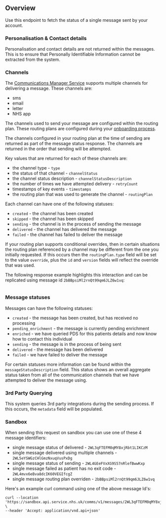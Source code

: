 ## Overview

Use this endpoint to fetch the status of a single message sent by your account.

### Personalisation & Contact details

Personalisation and contact details are not returned within the messages. This is to ensure that Personally Identifiable Information cannot be extracted from the system.


### Channels

The [Communications Manager Service](https://digital.nhs.uk/services/communications-manager) supports multiple channels for delivering a message.
These channels are:

* sms
* email
* letter
* NHS app

The channels used to send your message are configured within the routing plan.
These routing plans are configured during your [onboarding process](#overview--onboarding).

The channels configured in your routing plan at the time of sending are returned as part of the message status response. The channels are returned in the order that sending will be attempted.

Key values that are returned for each of these channels are:

* the channel type - `type`
* the status of that channel - `channelStatus`
* the channel status description - `channelStatusDescription`
* the number of times we have attempted delivery - `retryCount`
* timestamps of key events - `timestamps`
* the routing plan that was used to generate the channel - `routingPlan`

Each channel can have one of the following statuses:

* `created` - the channel has been created
* `skipped` - the channel has been skipped
* `sending` - the channel is in the process of sending the message
* `delivered` - the channel has delivered the message
* `failed` - the channel has failed to deliver the message

If your routing plan supports conditional overrides, then in certain situations the routing plan referenced by a channel may be different from the one you initially requested. If this occurs then the `routingPlan.type` field will be set to the value `override`, plus the `id` and `version` fields will reflect the override that was used.

The following response example highlights this interaction and can be replicated using message id `2bBBpsiMl2rnQt99qm6JLZ6w1vq`:

```

```

### Message statuses

Messages can have the following statuses:

* `created` - the message has been created, but has received no processing
* `pending_enrichment` - the message is currently pending enrichment
* `enriched` - we have queried PDS for this patients details and now know how to contact this individual
* `sending` - the message is in the process of being sent
* `delivered` - the message has been delivered
* `failed` - we have failed to deliver the message

For certain statuses more information can be found within the `messageStatusDescription` field.
This status shows an overall aggregate status taken from all of the communication channels that we have attempted to deliver the message using.

### 3rd Party Querying

This system queries 3rd party integrations during the sending process. If this occurs, the `metadata` field will be populated.

### Sandbox
When sending this request on sandbox you can use one of these 4 message identifiers:
* single message status of delivered - `2WL3qFTEFM0qMY8xjRbt1LIKCzM`
* single message delivered using multiple channels - `2WL5eYSWGzCHlGmzNxuqVusPxDg`
* single message status of sending - `2WL4GEeFVxXG9S57nRlefBwwKxp`
* single message failed as patient has no exit code - `2WL4mvx6eBva8dcIK60VEGIfcgZ`
* single message routing plan overriden - `2bBBpsiMl2rnQt99qm6JLZ6w1vq`

Here's an example curl command using one of the above message Id's:
```
curl --location 'https://sandbox.api.service.nhs.uk/comms/v1/messages/2WL3qFTEFM0qMY8xjRbt1LIKCzM' \
--header 'Accept: application/vnd.api+json'
```
